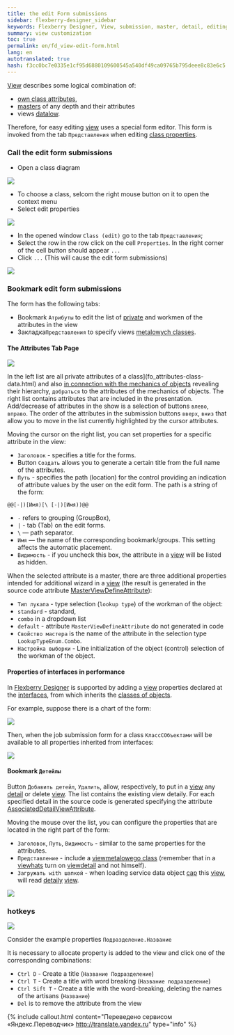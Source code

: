 ```yaml
--- 
title: the edit Form submissions 
sidebar: flexberry-designer_sidebar 
keywords: Flexberry Designer, View, submission, master, detail, editing form attributes 
summary: view customization 
toc: true 
permalink: en/fd_view-edit-form.html 
lang: en 
autotranslated: true 
hash: f3cc0bc7e0335e1cf95d6880109600545a540df49ca09765b795deee8c83e6c5 
--- 
```


[View](fd_view-definition.html) describes some logical combination of: 

* [own class attributes](fo_attributes-class-data.html), 
* [masters](fd_master-association.html) of any depth and their attributes 
* views [datalow](fo_detail-associations-properties.html). 

Therefore, for easy editing [view](fd_view-definition.html) uses a special form editor. 
This form is invoked from the tab `Представления` when editing [class properties](fd_data-classes.html). 

### Call the edit form submissions 

* Open a class diagram 

![](/images/pages/products/flexberry-designer/views/form-edit-view1.jpg) 

* To choose a class, selcom the right mouse button on it to open the context menu 
* Select edit properties 

![](/images/pages/products/flexberry-designer/views/form-edit-view2.jpg) 

* In the opened window `Class (edit)` go to the tab `Представления`; 
* Select the row in the row click on the cell `Properties`. In the right corner of the cell button should appear `...` 
* Click `...` (This will cause the edit form submissions) 

![](/images/pages/products/flexberry-designer/views/form-edit-view3.jpg) 

### Bookmark edit form submissions 

The form has the following tabs: 
* Bookmark `Атрибуты` to edit the list of [private](fo_attributes-class-data.html) and workmen of the attributes in the view 
* Закладка`Представления` to specify views [metalowych classes](fo_detail-associations-properties.html). 

#### The Attributes Tab Page 

![](/images/pages/products/flexberry-designer/views/vieweditor1.jpg) 

In the left list are all private attributes of a class](fo_attributes-class-data.html) and also [in connection with the mechanics of objects](fd_master-association.html) revealing their hierarchy, `добраться` to the attributes of the mechanics of objects. The right list contains attributes that are included in the presentation. Add/decrease of attributes in the show is a selection of buttons `влево`, `вправо`. The order of the attributes in the submission buttons `вверх`, `вниз` that allow you to move in the list currently highlighted by the cursor attributes. 

Moving the cursor on the right list, you can set properties for a specific attribute in the view: 
* `Заголовок` - specifies a title for the forms. 
* Button `Создать` allows you to generate a certain title from the full name of the attributes.
* `Путь` - specifies the path (location) for the control providing an indication of attribute values by the user on the edit form. The path is a string of the form: 

```
@@[-|)[Имя)[\ [-|)[Имя))@@
``` 

* `-` refers to grouping (GroupBox), 
* `|` - tab (Tab) on the edit forms. 
* `\` — path separator. 
* `Имя` — the name of the corresponding bookmark/groups. This setting affects the automatic placement. 
* `Видимость` - if you uncheck this box, the attribute in a [view](fd_view-definition.html) will be listed as hidden. 

When the selected attribute is a master, there are three additional properties intended for additional wizard in a [view](fd_view-definition.html) (the result is generated in the source code attribute [MasterViewDefineAttribute](fd_view-definition.html)): 
* `Тип лукапа` - type selection (`lookup type`) of the workman of the object: 
* `standard` - standard, 
* `combo` in a dropdown list 
* `default` - attribute `MasterViewDefineAttribute` do not generated in code 
* `Свойство мастера` is the name of the attribute in the selection type `LookupTypeEnum.Combo`. 
* `Настройка выборки` - Line initialization of the object (control) selection of the workman of the object. 

#### Properties of interfaces in performance 

In [Flexberry Designer](fd_landing_page.html) is supported by adding a [view](fd_view-definition.html) properties declared at the [interfaces](fd_interfaces.html), from which inherits the [classes of objects](fd_data-classes.html). 

For example, suppose there is a chart of the form: 

![](/images/pages/products/flexberry-designer/views/interface-inheritance.png) 

Then, when the job submission form for a class `КлассСОбъектами` will be available to all properties inherited from interfaces: 

![](/images/pages/products/flexberry-designer/views/intInh-properties.png) 

#### Bookmark `Детейлы` 

Button `Добавить детейл`, `Удалить`, allow, respectively, to put in a [view](fd_view-definition.html) any [detail](fo_detail-associations-properties.html) or delete [view](fd_view-definition.html). The list contains the existing view detaily. For each specified detail in the source code is generated specifying the attribute [AssociatedDetailViewAttribute](fd_view-definition.html). 

Moving the mouse over the list, you can configure the properties that are located in the right part of the form: 
* `Заголовок`, `Путь`, `Видимость` - similar to the same properties for the attributes. 
* `Представление` - include a [view](fd_view-definition.html)[metalowego class](fo_detail-associations-properties.html) (remember that in a [view](fd_view-definition.html)[hats](fd_key-concepts.html) turn on [view](fd_view-definition.html)[detail](fo_detail-associations-properties.html) and not himself). 
* `Загружать with шапкой` - when loading service data object [cap](fd_key-concepts.html) this [view](fd_view-definition.html), will read [detaily](fo_detail-associations-properties.html) [view](fd_view-definition.html). 

![](/images/pages/products/flexberry-designer/views/vieweditor2.jpg) 

### hotkeys 

![](/images/pages/products/flexberry-designer/views/view-edit-from.jpg) 

Consider the example properties `Подразделение.Название` 

It is necessary to allocate property is added to the view and click one of the corresponding combinations: 
* `Ctrl D` - Create a title (`Название Подразделение`) 
* `Ctrl T` - Create a title with word breaking (`Название подразделение`) 
* `Ctrl Sift T` - Create a title with the word-breaking, deleting the names of the artisans (`Название`) 
* `Del` is to remove the attribute from the view 



{% include callout.html content="Переведено сервисом «Яндекс.Переводчик» <http://translate.yandex.ru>" type="info" %}